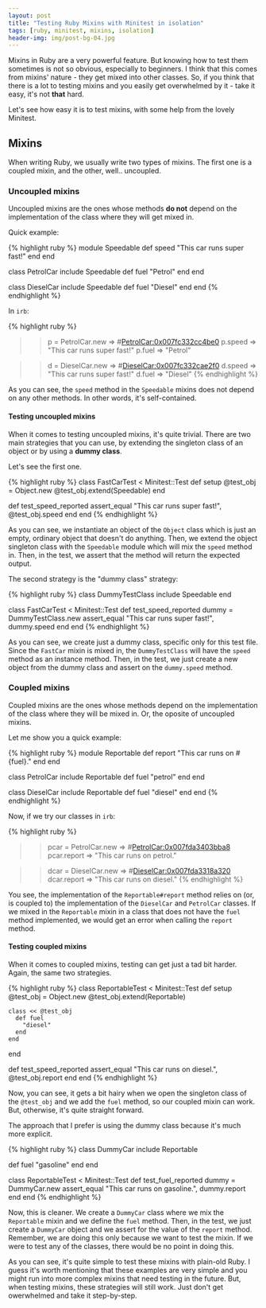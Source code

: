 ```yaml
---
layout: post
title: "Testing Ruby Mixins with Minitest in isolation"
tags: [ruby, minitest, mixins, isolation]
header-img: img/post-bg-04.jpg
---
```


Mixins in Ruby are a very powerful feature. But knowing how to test them sometimes 
is not so obvious, especially to beginners. I think that this comes from mixins' 
nature - they get mixed into other classes. So, if you think that there is a lot 
to testing mixins and you easily get overwhelmed by it - take it easy, it's not 
**that** hard. 

Let's see how easy it is to test mixins, with some help from the lovely Minitest.

## Mixins

When writing Ruby, we usually write two types of mixins. The first one is a coupled
mixin, and the other, well.. uncoupled.

### Uncoupled mixins

Uncoupled mixins are the ones whose methods **do not** depend on the implementation 
of the class where they will get mixed in. 

Quick example:

{% highlight ruby %}
module Speedable
  def speed
    "This car runs super fast!"
  end
end

class PetrolCar
  include Speedable
  def fuel
    "Petrol"
  end
end

class DieselCar
  include Speedable
  def fuel
    "Diesel"
  end
end
{% endhighlight %}

In `irb`:

{% highlight ruby %}
>> p = PetrolCar.new
=> #<PetrolCar:0x007fc332cc4be0>
>> p.speed
=> "This car runs super fast!"
>> p.fuel
=> "Petrol"

>> d = DieselCar.new
=> #<DieselCar:0x007fc332cae2f0>
>> d.speed
=> "This car runs super fast!"
>> d.fuel
=> "Diesel"
{% endhighlight %}

As you can see, the `speed` method in the `Speedable` mixins does not depend on 
any other methods. In other words, it's self-contained.

#### Testing uncoupled mixins

When it comes to testing uncoupled mixins, it's quite trivial. There are two main
strategies that you can use, by extending the singleton class of an object or by 
using a **dummy class**.

Let's see the first one.

{% highlight ruby %}
class FastCarTest < Minitest::Test 
  def setup
    @test_obj = Object.new
    @test_obj.extend(Speedable)
  end
  
  def test_speed_reported
    assert_equal "This car runs super fast!", @test_obj.speed
  end
end
{% endhighlight %}

As you can see, we instantiate an object of the `Object` class which is just
an empty, ordinary object that doesn't do anything. Then, we extend the object 
singleton class with the `Speedable` module which will mix the `speed` method in.
Then, in the test, we assert that the method will return the expected output.

The second strategy is the "dummy class" strategy:

{% highlight ruby %}
class DummyTestClass
  include Speedable
end

class FastCarTest < Minitest::Test 
  def test_speed_reported
    dummy = DummyTestClass.new
    assert_equal "This car runs super fast!", dummy.speed
  end
end
{% endhighlight %}

As you can see, we create just a dummy class, specific only for this test file. 
Since the `FastCar` mixin is mixed in, the `DummyTestClass` will have the
`speed` method as an instance method. Then, in the test, we just create a new
object from the dummy class and assert on the `dummy.speed` method.

### Coupled mixins

Coupled mixins are the ones whose methods depend on the implementation of the class
where they will be mixed in. Or, the oposite of uncoupled mixins. 

Let me show you a quick example:

{% highlight ruby %}
module Reportable
  def report
    "This car runs on #{fuel}."
  end
end

class PetrolCar
  include Reportable
  def fuel
    "petrol"
  end
end

class DieselCar
  include Reportable
  def fuel
    "diesel"
  end
end
{% endhighlight %}

Now, if we try our classes in `irb`:

{% highlight ruby %}
>> pcar = PetrolCar.new
=> #<PetrolCar:0x007fda3403bba8>
>> pcar.report
=> "This car runs on petrol."

>> dcar = DieselCar.new
=> #<DieselCar:0x007fda3318a320>
>> dcar.report
=> "This car runs on diesel."
{% endhighlight %}

You see, the implementation of the `Reportable#report` method relies on 
(or, is coupled to) the implementation of the `DieselCar` and `PetrolCar` 
classes. If we mixed in the `Reportable` mixin in a class that does not have the 
`fuel` method implemented, we would get an error when calling the `report` method.

#### Testing coupled mixins

When it comes to coupled mixins, testing can get just a tad bit harder. Again, the same two
strategies.
 
{% highlight ruby %}
class ReportableTest < Minitest::Test 
  def setup
    @test_obj = Object.new
    @test_obj.extend(Reportable)

    class << @test_obj
      def fuel
        "diesel"
      end
    end
  end
  
  def test_speed_reported
    assert_equal "This car runs on diesel.", @test_obj.report
  end
end
{% endhighlight %}

Now, you can see, it gets a bit hairy when we open the singleton class of the `@test_obj`
and we add the `fuel` method, so our coupled mixin can work. But, otherwise,
it's quite straight forward.

The approach that I prefer is using the dummy class because it's much more explicit.

{% highlight ruby %}
class DummyCar
  include Reportable

  def fuel
    "gasoline"
  end
end

class ReportableTest < Minitest::Test 
  def test_fuel_reported
    dummy = DummyCar.new
    assert_equal "This car runs on gasoline.", dummy.report
  end
end
{% endhighlight %}

Now, this is cleaner. We create a `DummyCar` class where we mix the `Reportable`
mixin and we define the `fuel` method. Then, in the test, we just create a
`DummyCar` object and we assert for the value of the `report` method. Remember,
we are doing this only because we want to test the mixin. If we were to test any of 
the classes, there would be no point in doing this.


As you can see, it's quite simple to test these mixins with plain-old Ruby. I guess 
it's worth mentioning that these examples are very simple and you might run into 
more complex mixins that need testing in the future. But, when testing mixins, 
these strategies will still work. Just don't get owerwhelmed and take it step-by-step.
